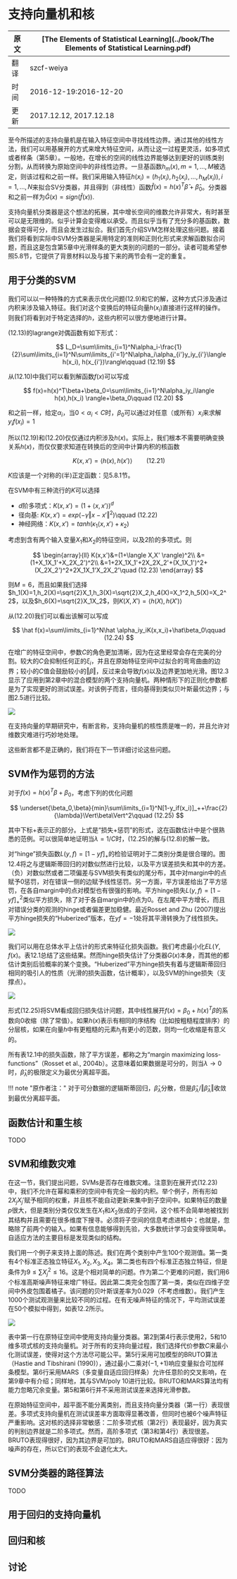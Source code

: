 # 支持向量机和核

| 原文   | [The Elements of Statistical Learning](../book/The Elements of Statistical Learning.pdf) |
| ---- | ---------------------------------------- |
| 翻译   | szcf-weiya                               |
| 时间   | 2016-12-19:2016-12-20                   |
| 更新|2017.12.12, 2017.12.18 |

至今所描述的支持向量机是在输入特征空间中寻找线性边界。通过其他的线性方法，我们可以用基展开的方式来增大特征空间，从而让这一过程更灵活，如多项式或者样条（第5章）。一般地，在增长的空间的线性边界能够达到更好的训练类别分割，从而转换为原始空间中的非线性边界。一旦基函数$h_m(x),m=1,\ldots,M$被选定，则该过程和之前一样。我们采用输入特征$h(x_i)=(h_1(x_i),h_2(x_i),\ldots,h_M(x_i)),i=1,\ldots,N$来拟合SV分类器，并且得到（非线性）函数$\hat f(x)=h(x)^T\hat\beta+\hat\beta_0$。分类器和之前一样为$\hat G(x)=sign(\hat f(x))$.

支持向量机分类器是这个想法的拓展，其中增长空间的维数允许非常大，有时甚至可以是无限维的。似乎计算会变得难以承受。而且似乎当有了充分多的基函数，数据会变得可分，而且会发生过拟合。我们首先介绍SVM怎样处理这些问题。接着我们将看到实际中SVM分类器是采用特定的准则和正则化形式来求解函数拟合问题，而且这是包含第5章中光滑样条的更大类别的问题的一部分。读者可能希望参照5.8节，它提供了背景材料以及与接下来的两节会有一定的重复。

## 用于分类的SVM

我们可以以一种特殊的方式来表示优化问题(12.9)和它的解，这种方式只涉及通过内积来涉及输入特征。我们对这个变换后的特征向量$h(x_i)$直接进行这样的操作。则我们将看到对于特定选择的$h$，这些内积可以很方便地进行计算。

(12.13)的lagrange对偶函数有如下形式：

$$
L_D=\sum\limits_{i=1}^N\alpha_i-\frac{1}{2}\sum\limits_{i=1}^N\sum\limits_{i'=1}^N\alpha_i\alpha_{i'}y_iy_{i'}\langle h(x_i), h(x_{i'})\rangle\qquad (12.19)
$$

从(12.10)中我们可以看到解函数$f(x)$可以写成

$$
f(x)=h(x)^T\beta+\beta_0=\sum\limits_{i=1}^N\alpha_iy_i\langle h(x),h(x_i) \rangle+\beta_0\qquad (12.20)
$$

和之前一样，给定$\alpha_i$，当$0<\alpha_i<C$时，$\beta_0$可以通过对任意（或所有）$x_i$来求解$y_if(x_i)=1$

所以(12.19)和(12.20)仅仅通过内积涉及$h(x)$。实际上，我们根本不需要明确变换关系$h(x)$，而仅仅要求知道在转换后的空间中计算内积的核函数

$$
K(x,x')=\langle h(x), h(x') \rangle\qquad (12.21)
$$

$K$应该是一个对称的(半)正定函数：见5.8.1节。

在SVM中有三种流行的$K$可以选择

- $d$阶多项式：$K(x,x')=(1+\langle x,x' \rangle)^d$
- 径向基: $K(x, x')=exp(-\gamma \Vert x-x'\Vert^2)$\qquad (12.22)
- 神经网络：$K(x,x')=tanh(\kappa_1\langle x,x' \rangle+\kappa_2)$

考虑到含有两个输入变量$X_1$和$X_2$的特征空间，以及2阶的多项式。则

$$
\begin{array}{ll}
K(x,x')&=(1+\langle X,X' \rangle)^2\\
&=(1+X_1X_1'+X_2X_2')^2\\
&=1+2X_1X_1'+2X_2X_2'+(X_1X_1')^2+(X_2X_2')^2+2X_1X_1'X_2X_2'\quad (12.23)
\end{array}
$$

则$M=6$，而且如果我们选择$h_1(X)=1,h_2(X)=\sqrt{2}X_1,h_3(X)=\sqrt{2}X_2,h_4(X)=X_1^2,h_5(X)=X_2^2$，以及$h_6(X)=\sqrt{2}X_1X_2$，则$K(X,X')=\langle h(X),h(X')\rangle$

从$(12.20)$我们可以看出该解可以写成

$$
\hat f(x)=\sum\limits_{i=1}^N\hat \alpha_iy_iK(x,x_i)+\hat\beta_0\qquad (12.24)
$$

在增广的特征空间中，参数$C$的角色更加清晰，因为在这里经常会存在完美的分割。较大的$C$会抑制任何正的$\xi_i$，并且在原始特征空间中过拟合的弯弯曲曲的边界；较小的$C$值会鼓励较小的$\Vert\beta\Vert$，反过来会导致$f(x)$以及边界更加地光滑。图12.3显示了应用到第2章中的混合模型的两个支持向量机。两种情形下的正则化参数都是为了实现更好的测试误差。对该例子而言，径向基得到类似贝叶斯最优边界；与图2.5进行比较。

![](../img/12/fig12.3.png)

在支持向量的早期研究中，有断言称，支持向量机的核性质是唯一的，并且允许对维数灾难进行巧妙地处理。

这些断言都不是正确的，我们将在下一节详细讨论这些问题。

## SVM作为惩罚的方法

对于$f(x)=h(x)^T\beta+\beta_0$，考虑下列的优化问题

$$
\underset{\beta_0,\beta}{min}\sum\limits_{i=1}^N[1-y_if(x_i)]_++\frac{2}{\lambda}\Vert\beta\Vert^2\qquad (12.25)
$$

其中下标$+$表示正的部分。上式是“损失+惩罚”的形式，这在函数估计中是个很熟悉的范例。可以很简单地证明当$\lambda=1/C$时，(12.25)的解与(12.8)的解一致。

对“hinge”损失函数$L(y,f)=[1-yf]_+$的检验证明对于二类别分类是很合理的。图12.4将之与逻辑斯蒂回归的对数似然进行比较，以及平方误差损失和其中的方差。（负）对数似然或者二项偏差与SVM损失有类似的尾分布，其中对margin中的点赋予0惩罚，对在错误一侧的边赋予线性惩罚。另一方面，平方误差给出了平方惩罚，在各自margin中的点对模型也有很强的影响。平方hinge损失$L(y,f)=[1-yf]_+^2$类似平方损失，除了对于各自margin中的点为0。在左尾中平方增长，而且对错误分类的观测的hinge或者偏差更加稳健。最近Rosset and Zhu (2007)提出平方hinge损失的“Huberized”版本，在$yf=-1$处将其平滑转换为了线性损失。

![](../img/12/fig12.4.png)


我们可以用在总体水平上估计的形式来特征化损失函数。我们考虑最小化$EL(Y,f(x)$。表12.1总结了这些结果。然而hinge损失估计了分类器$G(x)$本身，而其他的都估计类别后验概率的某个变换。“Huberized”平方hinge损失有着与逻辑斯蒂回归相同的吸引人的性质（光滑的损失函数，估计概率），以及SVM的hinge损失（支撑点）。

![](../img/12/tab12.1.png)

形式(12.25)将SVM看成回归损失估计问题，其中线性展开$f(x)=\beta_0+h(x)^T\beta$的系数向0收缩（除了常值）。如果$h(x)$表示有相同的序结构（比如按粗糙程度排序）的分层核，如果在向量$h$中有更粗糙的元素$h_j$有更小的范数，则均一化收缩是有意义的。

所有表12.1中的损失函数，除了平方误差，都称之为“margin maximizing loss-functions”（Rosset et al., 2004b）。这意味着如果数据是可分的，则当$\lambda\rightarrow 0$时，$\hat\beta_\lambda$的极限定义为最优分离超平面。

!!! note "原作者注："
    对于可分数据的逻辑斯蒂回归，$\hat\beta_\lambda$分散，但是$\hat\beta_\lambda/\Vert\hat\beta_\lambda\Vert$收敛到最优分离超平面。


## 函数估计和重生核

TODO

## SVM和维数灾难

在这一节，我们提出问题，SVMs是否存在维数灾难。注意到在展开式(12.23)中，我们不允许在幂和乘积的空间中有完全一般的内积。举个例子，所有形如$2X_jX_j'$赋予相同的权重，并且核不能自动更新来集中到子空间中。如果特征的数量$p$很大，但是类别分类仅仅发生在$X_1$和$X_2$张成的子空间，这个核不会简单地被找到其结构并且需要在很多维度下搜寻。必须将子空间的信息考虑进核中；也就是，忽略除了前两个的输入。如果有信息能够得到先验，大多数统计学习会变得很简单。自适应方法的主要目标是发现类似的结构。

我们用一个例子来支持上面的陈述。我们在两个类别中产生100个观测值。第一类有4个标准正态独立特征$X_1,X_2,X_3,X_4$。第二类也有四个标准正态独立特征，但是条件为$9\le \sum X_j^2\le 16$。这是个相对简单的问题。作为第二个更难的问题，我们用6个标准高斯噪声特征来增广特征。因此第二类完全包围了第一类，类似在四维子空间中外皮包围着橘子。该问题的贝叶斯误差率为0.029（不考虑维数）。我们产生1000个测试观测量来比较不同的过程。在有无噪声特征的情况下，平均测试误差在50个模拟中得到，如表12.2所示。

![](../img/12/tab12.2.png)

表中第一行在原特征空间中使用支持向量分类器。第2到第4行表示使用2，5和10维多项式核的支持向量机。对于所有的支持向量过程，我们选择代价参数$C$来最小化测试误差，使得对这个方法尽可能公平。第5行采用可加模型的BRUTO算法（Hastie and Tibshirani (1990)），通过最小二乘对$(-1,+1)$响应变量拟合可加样条模型。第6行采用MARS（多变量自适应回归样条）允许任意阶的交叉影响，在第9章中有介绍；同样地，其与SVM/poly 10进行比较。BRUTO和MARS算法均有能力忽略冗余变量。第5和第6行并不采用测试误差来选择光滑参数。

在原始特征空间中，超平面不能分离类别，而且支持向量分类器（第一行）表现很差。多项式支持向量机在测试误差率方面取得显著改善，但同时也被6个噪声特征严重影响。这对核的选择非常敏感：二阶多项式核（第2行）表现最好，因为真实的判别边界就是二阶多项式。然而，高阶多项式（第3和第4行）表现很差。BRUTO表现得很好，因为其边界是可加的。BRUTO和MARS自适应得很好：因为噪声的存在，所以它们的表现不会退化太大。

## SVM分类器的路径算法

TODO

## 用于回归的支持向量机

## 回归和核

## 讨论
